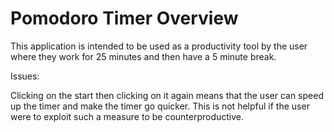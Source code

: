 # Pomodoro Timer Overview

This application is intended to be used as a productivity tool by the user where they work for 25 minutes and then have a 5 minute break.

Issues:

Clicking on the start then clicking on it again means that the user can speed up the timer and make the timer go quicker. This is not helpful if the user were to exploit such a measure to be counterproductive.


